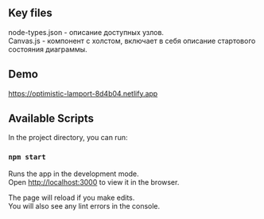 




## Key files
node-types.json - описание доступных узлов.\
Canvas.js - компонент с холстом, включает в себя описание стартового состояния диаграммы.

## Demo
https://optimistic-lamport-8d4b04.netlify.app

## Available Scripts

In the project directory, you can run:

### `npm start`

Runs the app in the development mode.\
Open [http://localhost:3000](http://localhost:3000) to view it in the browser.

The page will reload if you make edits.\
You will also see any lint errors in the console.
